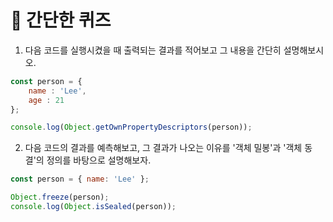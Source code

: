 # 📝 간단한 퀴즈
1. 다음 코드를 실행시켰을 때 출력되는 결과를 적어보고 그 내용을 간단히 설명해보시오.
```javascript
const person = {
    name : 'Lee',
    age : 21
};

console.log(Object.getOwnPropertyDescriptors(person));
```

2. 다음 코드의 결과를 예측해보고, 그 결과가 나오는 이유를 '객체 밀봉'과 '객체 동결'의 정의를 바탕으로 설명해보자.
```javascript
const person = { name: 'Lee' };

Object.freeze(person); 
console.log(Object.isSealed(person));
```